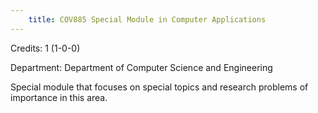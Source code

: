 ```yaml
---
    title: COV885 Special Module in Computer Applications
---
```

Credits: 1 (1-0-0)

Department: Department of Computer Science and Engineering

Special module that focuses on special topics and research problems of importance in this area.